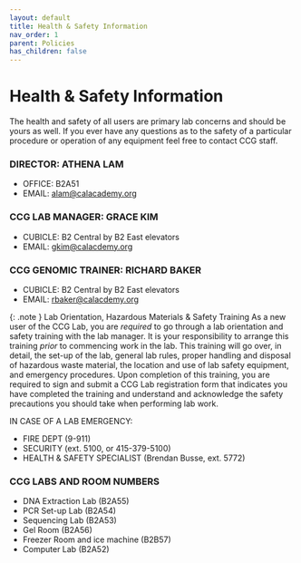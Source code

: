 ```yaml
---
layout: default
title: Health & Safety Information
nav_order: 1
parent: Policies
has_children: false
---
```

# Health & Safety Information

The health and safety of all users are primary lab concerns and should be yours as well. If you ever have any questions as to the safety of a particular procedure or operation of any equipment feel free to contact CCG staff. 

### DIRECTOR: ATHENA LAM

- OFFICE: B2A51
- EMAIL: alam@calacademy.org

### CCG LAB MANAGER: GRACE KIM

- CUBICLE: B2 Central by B2 East elevators
- EMAIL: gkim@calacdemy.org

### CCG GENOMIC TRAINER: RICHARD BAKER

- CUBICLE: B2 Central by B2 East elevators
- EMAIL: rbaker@calacdemy.org

{: .note }
Lab Orientation, Hazardous Materials & Safety Training
As a new user of the CCG Lab, you are _required_ to go through a lab orientation and safety training with the lab manager. It is your responsibility to arrange this training _prior_ to commencing work in the lab. This training will go over, in detail, the set-up of the lab, general lab rules, proper handling and disposal of hazardous waste material, the location and use of lab safety equipment, and emergency procedures. Upon completion of this training, you are required to sign and submit a CCG Lab registration form that indicates you have completed the training and understand and acknowledge the safety precautions you should take when performing lab work.

IN CASE OF A LAB EMERGENCY:

- FIRE DEPT (9-911)
- SECURITY (ext. 5100, or 415-379-5100)
- HEALTH & SAFETY SPECIALIST (Brendan Busse, ext. 5772)

### CCG LABS AND ROOM NUMBERS

- DNA Extraction Lab (B2A55)
- PCR Set-up Lab (B2A54)
- Sequencing Lab (B2A53)
- Gel Room (B2A56)
- Freezer Room and ice machine	(B2B57)
- Computer Lab (B2A52)
